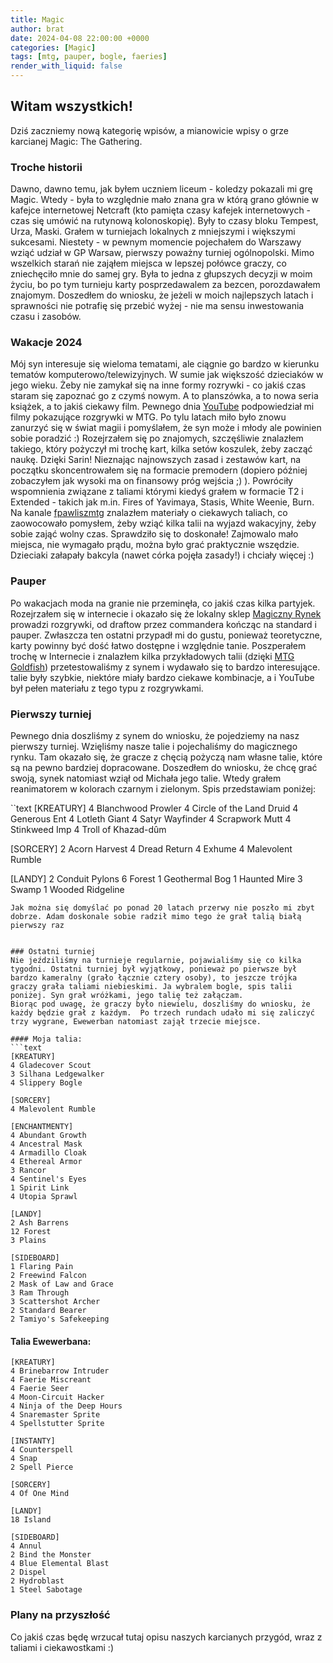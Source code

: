 ```yaml
---
title: Magic
author: brat
date: 2024-04-08 22:00:00 +0000
categories: [Magic]
tags: [mtg, pauper, bogle, faeries]
render_with_liquid: false
---
```


## Witam wszystkich!

Dziś zaczniemy nową kategorię wpisów, a mianowicie wpisy o grze karcianej Magic: The Gathering. 

### Troche historii
Dawno, dawno temu, jak byłem uczniem liceum - koledzy pokazali mi grę Magic. Wtedy - była to względnie mało znana gra w którą grano głównie w kafejce internetowej Netcraft (kto pamięta czasy kafejek internetowych - czas się umówić na rutynową kolonoskopię). Były to czasy bloku Tempest, Urza, Maski. Grałem w turniejach lokalnych z mniejszymi i większymi sukcesami. Niestety - w pewnym momencie pojechałem do Warszawy wziąć udział w GP Warsaw, pierwszy poważny turniej ogólnopolski. Mimo wszelkich starań nie zająłem miejsca w lepszej połówce graczy, co zniechęciło mnie do samej gry. Była to jedna z głupszych decyzji w moim życiu, bo po tym turnieju karty posprzedawalem za bezcen, porozdawałem znajomym. Doszedłem do wniosku, że jeżeli w moich najlepszych latach i sprawności nie potrafię się przebić wyżej - nie ma sensu inwestowania czasu i zasobów. 

### Wakacje 2024
Mój syn interesuje się wieloma tematami, ale ciągnie go bardzo w kierunku tematów komputerowo/telewizyjnych. W sumie jak większość dzieciaków w jego wieku. Żeby nie zamykał się na inne formy rozrywki - co jakiś czas staram się  zapoznać go z czymś nowym. A to planszówka, a to nowa seria książek, a to jakiś ciekawy film. 
Pewnego dnia [YouTube](https://YouTube.com) podpowiedział mi filmy pokazujące rozgrywki w MTG. Po tylu latach miło było znowu zanurzyć się w świat magii i pomyślałem, że syn może i młody ale powinien sobie poradzić :) 
Rozejrzałem się po znajomych, szczęśliwie znalazłem takiego, który pożyczył mi trochę kart, kilka setów koszulek, żeby zacząć naukę. Dzięki Sarin!
Nieznając najnowszych zasad i zestawów kart, na początku skoncentrowałem się na formacie premodern (dopiero później zobaczyłem jak wysoki ma on finansowy próg wejścia ;) ). Powróciły wspomnienia związane z taliami którymi kiedyś grałem w formacie T2 i Extended - takich jak m.in. Fires of Yavimaya, Stasis, White Weenie, Burn. Na kanale [fpawliszmtg](https://youtube.com/@fpawluszmtg) znalazłem materiały o ciekawych taliach, co zaowocowało pomysłem, żeby wziąć kilka talii na wyjazd wakacyjny, żeby sobie zająć wolny czas. Sprawdziło się to doskonałe! Zajmowalo mało miejsca, nie wymagało prądu, można było grać praktycznie wszędzie. Dzieciaki załapały bakcyla (nawet córka pojęła zasady!) i chciały więcej :)

### Pauper 
Po wakacjach moda na granie nie przeminęła, co jakiś czas kilka partyjek. Rozejrzałem się w internecie i okazało się że lokalny sklep [Magiczny Rynek](https://www.magicznyrynek.pl/) prowadzi rozgrywki, od draftow przez commandera kończąc na standard i pauper. 
Zwłaszcza ten ostatni przypadł mi do gustu, ponieważ teoretyczne, karty powinny być dość łatwo dostępne i względnie tanie. 
Poszperałem trochę w Internecie i znalazłem kilka przykładowych talii (dzięki [MTG Goldfish](https://www.mtggoldfish.com)) przetestowaliśmy z synem i wydawało się to bardzo interesujące. talie były szybkie, niektóre miały bardzo ciekawe kombinacje, a i YouTube był pełen materiału z tego typu z rozgrywkami.


### Pierwszy turniej
Pewnego dnia doszliśmy z synem do wniosku, że pojedziemy na nasz pierwszy turniej. Wzięliśmy nasze talie i pojechaliśmy do magicznego rynku.  Tam okazało się, że gracze z chęcią pożyczą nam własne talie, które są na pewno bardziej dopracowane. Doszedłem do wniosku, że chcę grać swoją, synek natomiast wziął od Michała jego talie. Wtedy grałem reanimatorem w kolorach czarnym i zielonym. Spis przedstawiam poniżej:

``text
[KREATURY]
4 Blanchwood Prowler
4 Circle of the Land Druid
4 Generous Ent
4 Lotleth Giant
4 Satyr Wayfinder
4 Scrapwork Mutt
4 Stinkweed Imp
4 Troll of Khazad-dûm

[SORCERY]
2 Acorn Harvest
4 Dread Return
4 Exhume
4 Malevolent Rumble

[LANDY]
2 Conduit Pylons
6 Forest
1 Geothermal Bog
1 Haunted Mire
3 Swamp
1 Wooded Ridgeline
```
Jak można się domyślać po ponad 20 latach przerwy nie poszło mi zbyt dobrze. Adam doskonale sobie radził mimo tego że grał talią białą pierwszy raz 


### Ostatni turniej
Nie jeździliśmy na turnieje regularnie, pojawialiśmy się co kilka tygodni. Ostatni turniej był wyjątkowy, ponieważ po pierwsze był bardzo kameralny (grało łącznie cztery osoby), to jeszcze trójka graczy grała taliami niebieskimi. Ja wybralem bogle, spis talii poniżej. Syn grał wróżkami, jego talię też załączam. 
Biorąc pod uwagę, że graczy było niewielu, doszliśmy do wniosku, że każdy będzie grał z każdym.  Po trzech rundach udało mi się zaliczyć trzy wygrane, Ewewerban natomiast zajął trzecie miejsce.

#### Moja talia:
```text
[KREATURY]
4 Gladecover Scout
3 Silhana Ledgewalker
4 Slippery Bogle

[SORCERY]
4 Malevolent Rumble

[ENCHANTMENTY]
4 Abundant Growth
4 Ancestral Mask
4 Armadillo Cloak
4 Ethereal Armor
3 Rancor
4 Sentinel's Eyes
1 Spirit Link
4 Utopia Sprawl

[LANDY]
2 Ash Barrens
12 Forest
3 Plains

[SIDEBOARD]
1 Flaring Pain
2 Freewind Falcon
2 Mask of Law and Grace
3 Ram Through
3 Scattershot Archer
2 Standard Bearer
2 Tamiyo's Safekeeping
```

#### Talia Ewewerbana:
```text
[KREATURY]
4 Brinebarrow Intruder
4 Faerie Miscreant
4 Faerie Seer
4 Moon-Circuit Hacker
4 Ninja of the Deep Hours
4 Snaremaster Sprite
4 Spellstutter Sprite

[INSTANTY]
4 Counterspell
4 Snap
2 Spell Pierce

[SORCERY]
4 Of One Mind

[LANDY]
18 Island

[SIDEBOARD]
4 Annul
2 Bind the Monster
4 Blue Elemental Blast
2 Dispel
2 Hydroblast
1 Steel Sabotage
```

### Plany na przyszłość
Co jakiś czas będę wrzucał tutaj opisu naszych karcianych przygód, wraz z taliami i ciekawostkami :)


